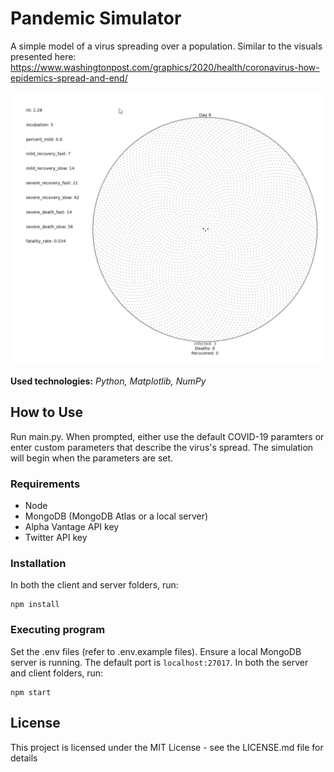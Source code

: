 # Pandemic Simulator

A simple model of a virus spreading over a population.
Similar to the visuals presented here: https://www.washingtonpost.com/graphics/2020/health/coronavirus-how-epidemics-spread-and-end/

![Pandemic Simulator Demo](demo/demo.gif)

**Used technologies:** *Python, Matplotlib, NumPy*

## How to Use

Run main.py. When prompted, either use the default COVID-19 paramters or enter custom parameters that describe the virus's spread. The simulation will begin when the parameters are set.

### Requirements

* Node
* MongoDB (MongoDB Atlas or a local server)
* Alpha Vantage API key 
* Twitter API key

### Installation
In both the client and server folders, run:
```
npm install
```

### Executing program
Set the .env files (refer to .env.example files). Ensure a local MongoDB server is running. The default port is `localhost:27017`. In both the server and client folders, run: 
```
npm start
```

## License

This project is licensed under the MIT License - see the LICENSE.md file for details